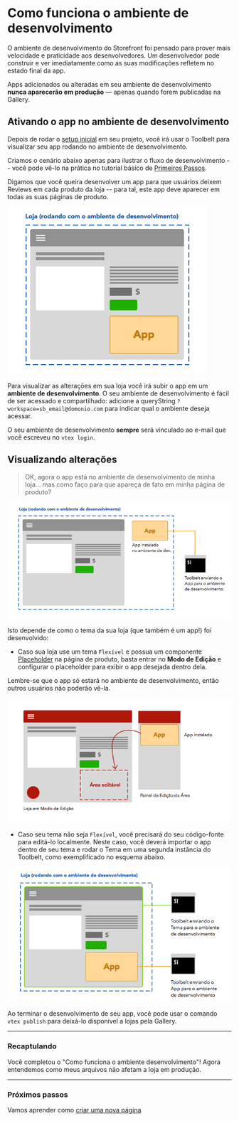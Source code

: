 # Como funciona o ambiente de desenvolvimento

O ambiente de desenvolvimento do Storefront foi pensado para prover mais velocidade e praticidade aos desenvolvedores. Um desenvolvedor pode construir e ver imediatamente como as suas modificações refletem no estado final da app.

Apps adicionados ou alteradas em seu ambiente de desenvolvimento **nunca aparecerão em produção** — apenas quando forem publicadas na Gallery.

## Ativando o app no ambiente de desenvolvimento

Depois de rodar o [setup inicial](primeiros-passos/setup.md) em seu projeto, você irá usar o Toolbelt para visualizar seu app rodando no ambiente de desenvolvimento.

Criamos o cenário abaixo apenas para ilustrar o fluxo de desenvolvimento -- você pode vê-lo na prática no tutorial básico de [Primeiros Passos](../primeiros-passos).

Digamos que você queira desenvolver um app para que usuários deixem Reviews em cada produto da loja -- para tal, este app deve aparecer em todas as suas páginas de produto.

![Gráfico com app de review aparecendo na página de produto](pagina_produto_com_app.png)

Para visualizar as alterações em sua loja você irá subir o app em um **ambiente de desenvolvimento**. O seu ambiente de desenvolvimento é fácil de ser acessado e compartilhado: adicione a queryString `?workspace=sb_email@domonio.com` para indicar qual o ambiente deseja acessar.

O seu ambiente de desenvolvimento **sempre** será vinculado ao e-mail que você escreveu no `vtex login`.

## Visualizando alterações

> OK, agora o app está no ambiente de desenvolvimento de minha loja... mas como faço para que apareça de fato em minha página de produto?

![Gráfico mostrando o fluxo do toolbelt subindo o app](pagina_produto_terminal.png)

Isto depende de como o tema da sua loja (que também é um app!) foi desenvolvido:

 - Caso sua loja use um tema `Flexível` e possua um componente [Placeholder](/placeholders.md) na página de produto, basta entrar no **Modo de Edição** e configurar o placeholder para exibir o app desejada dentro dela.

 Lembre-se que o app só estará no ambiente de desenvolvimento, então outros usuários não poderão vê-la.

![Gráfico mostrando edição da página de produto e seleção do review](pagina_produto_adicionando-app.png)

 - Caso seu tema não seja `Flexível`, você precisará do seu código-fonte para editá-lo localmente. Neste caso, você deverá importar o app dentro de seu tema e rodar o Tema em uma segunda instância do Toolbelt, como exemplificado no esquema abaixo.

![Gráfico mostrando dois terminais rodando com tema e app sendo pushed](pagina_produto_app-e-tema-pelo-toolbelt.png)

Ao terminar o desenvolvimento de seu app, você pode usar o comando `vtex publish` para deixá-lo disponível a lojas pela Gallery.

---

### Recaptulando

Você completou o "Como funciona o ambiente desenvolvimento"! Agora entendemos como meus arquivos não afetam a loja em produção.

---

### Próximos passos

Vamos aprender como [criar uma nova página](/criando-uma-nova-pagina.md)